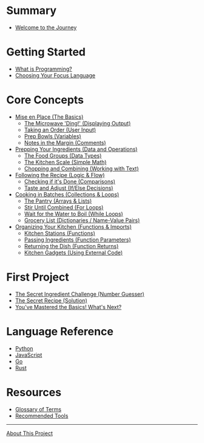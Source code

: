 # Summary

- [Welcome to the Journey](README.md)

# Getting Started

- [What is Programming?](getting-started/what-is-programming.md)
- [Choosing Your Focus Language](getting-started/choosing-a-language.md)

# Core Concepts

- [Mise en Place (The Basics)](concepts/module-1/README.md)
  - [The Microwave 'Ding!' (Displaying Output)](concepts/module-1/hello-world.md)
  - [Taking an Order (User Input)](concepts/module-1/user-input.md)
  - [Prep Bowls (Variables)](concepts/module-1/variables.md)
  - [Notes in the Margin (Comments)](concepts/module-1/comments.md)
- [Prepping Your Ingredients (Data and Operations)](concepts/module-2/README.md)
  - [The Food Groups (Data Types)](concepts/module-2/data-types.md)
  - [The Kitchen Scale (Simple Math)](concepts/module-2/simple-math.md)
  - [Chopping and Combining (Working with Text)](concepts/module-2/working-with-text.md)
- [Following the Recipe (Logic & Flow)](concepts/module-3/README.md)
  - [Checking if it's Done (Comparisons)](concepts/module-3/comparisons.md)
  - [Taste and Adjust (If/Else Decisions)](concepts/module-3/if-else.md)
- [Cooking in Batches (Collections & Loops)](concepts/module-4/README.md)
  - [The Pantry (Arrays & Lists)](concepts/module-4/arrays-and-lists.md)
  - [Stir Until Combined (For Loops)](concepts/module-4/for-loops.md)
  - [Wait for the Water to Boil (While Loops)]()
  - [Grocery List (Dictionaries / Name-Value Pairs)]()
- [Organizing Your Kitchen (Functions & Imports)](concepts/module-5/README.md)
  - [Kitchen Stations (Functions)](concepts/module-5/functions.md)
  - [Passing Ingredients (Function Parameters)](concepts/module-5/function-parameters.md)
  - [Returning the Dish (Function Returns)](concepts/module-5/function-returns.md)
  - [Kitchen Gadgets (Using External Code)](concepts/module-5/imports.md)

# First Project

- [The Secret Ingredient Challenge (Number Guesser)](project/number-guesser.md)
- [The Secret Recipe (Solution)](project/solution.md)
- [You've Mastered the Basics! What's Next?]()

# Language Reference

- [Python]()
- [JavaScript]()
- [Go]()
- [Rust]()

# Resources

- [Glossary of Terms]()
- [Recommended Tools]()

---

[About This Project](misc/about.md)
